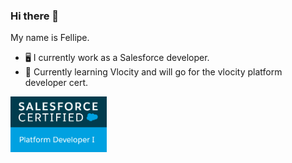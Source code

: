 ### Hi there 👋

My name is Fellipe.  


- 🖥  I currently work as a Salesforce developer.
- 🌱 Currently learning Vlocity and will go for the vlocity platform developer cert.

 
<img src="SFU_CRT_BDG_Pltfrm_Dev_I_RGB.jpg" width="154">

<!--
**fddemora/fddemora** is a ✨ _special_ ✨ repository because its `README.md` (this file) appears on your GitHub profile.

Here are some ideas to get you started:

- 🔭 I’m currently working on ...
- 🌱 I’m currently learning ...
- 👯 I’m looking to collaborate on ...
- 🤔 I’m looking for help with ...
- 💬 Ask me about ...
- 📫 How to reach me: ...
- 😄 Pronouns: ...
- ⚡ Fun fact: ...
-->
